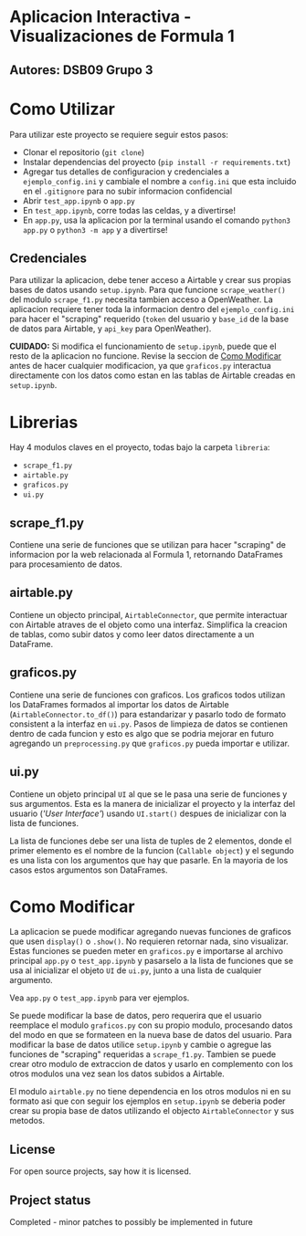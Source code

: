 # Aplicacion Interactiva - Visualizaciones de Formula 1 
## Autores: DSB09 Grupo 3

# Como Utilizar
Para utilizar este proyecto se requiere seguir estos pasos:
- Clonar el repositorio (`git clone`)
- Instalar dependencias del proyecto (`pip install -r requirements.txt`)
- Agregar tus detalles de configuracion y credenciales a `ejemplo_config.ini` y cambiale el nombre a `config.ini` que esta incluido en el `.gitignore` para no subir informacion confidencial
- Abrir `test_app.ipynb` o `app.py`
- En `test_app.ipynb`, corre todas las celdas, y a divertirse!
- En `app.py`, usa la aplicacion por la terminal usando el comando `python3 app.py` o `python3 -m app` y a divertirse!

## Credenciales
Para utilizar la aplicacion, debe tener acceso a Airtable y crear sus propias bases de datos usando `setup.ipynb`. Para que funcione `scrape_weather()` del modulo `scrape_f1.py` necesita tambien acceso a OpenWeather. La aplicacion requiere tener toda la informacion dentro del `ejemplo_config.ini` para hacer el "scraping" requerido (`token` del usuario y `base_id` de la base de datos para Airtable, y `api_key` para OpenWeather). 

**CUIDADO:** Si modifica el funcionamiento de `setup.ipynb`, puede que el resto de la aplicacion no funcione. Revise la seccion de [Como Modificar](#como-modificar) antes de hacer cualquier modificacion, ya que `graficos.py` interactua directamente con los datos como estan en las tablas de Airtable creadas en `setup.ipynb`.

# Librerias
Hay 4 modulos claves en el proyecto, todas bajo la carpeta `libreria`:
- `scrape_f1.py`
- `airtable.py`
- `graficos.py`
- `ui.py`

## scrape_f1.py
Contiene una serie de funciones que se utilizan para hacer "scraping" de informacion por la web relacionada al Formula 1, retornando DataFrames para procesamiento de datos.

## airtable.py
Contiene un objecto principal, `AirtableConnector`, que permite interactuar con Airtable atraves de el objeto como una interfaz. Simplifica la creacion de tablas, como subir datos y como leer datos directamente a un DataFrame.

## graficos.py
Contiene una serie de funciones con graficos. Los graficos todos utilizan los DataFrames formados al importar los datos de Airtable (`AirtableConnector.to_df()`) para estandarizar y pasarlo todo de formato consistent a la interfaz en `ui.py`. Pasos de limpieza de datos se contienen dentro de cada funcion y esto es algo que se podria mejorar en futuro agregando un `preprocessing.py` que `graficos.py` pueda importar e utilizar.

## ui.py
Contiene un objeto principal `UI` al que se le pasa una serie de funciones y sus argumentos. Esta es la manera de inicializar el proyecto y la interfaz del usuario (_'User Interface'_) usando `UI.start()` despues de inicializar con la lista de funciones. 

La lista de funciones debe ser una lista de tuples de 2 elementos, donde el primer elemento es el nombre de la funcion (`Callable object`) y el segundo es una lista con los argumentos que hay que pasarle. En la mayoria de los casos estos argumentos son DataFrames.

# Como Modificar
La aplicacion se puede modificar agregando nuevas funciones de graficos que usen `display()` o `.show()`. No requieren retornar nada, sino visualizar. Estas funciones se pueden meter en `graficos.py` e importarse al archivo principal `app.py` o `test_app.ipynb` y pasarselo a la lista de funciones que se usa al inicializar el objeto `UI` de `ui.py`, junto a una lista de cualquier argumento. 

Vea `app.py` o `test_app.ipynb` para ver ejemplos.

Se puede modificar la base de datos, pero requerira que el usuario reemplace el modulo `graficos.py` con su propio modulo, procesando datos del modo en que se formateen en la nueva base de datos del usuario. Para modificar la base de datos utilice `setup.ipynb` y cambie o agregue las funciones de "scraping" requeridas a `scrape_f1.py`. Tambien se puede crear otro modulo de extraccion de datos y usarlo en complemento con los otros modulos una vez sean los datos subidos a Airtable. 

El modulo `airtable.py` no tiene dependencia en los otros modulos ni en su formato asi que con seguir los ejemplos en `setup.ipynb` se deberia poder crear su propia base de datos utilizando el objecto `AirtableConnector` y sus metodos.

## License
For open source projects, say how it is licensed.

## Project status
Completed - minor patches to possibly be implemented in future
